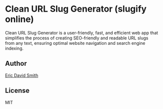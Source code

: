 # Clean URL Slug Generator (slugify online)

Clean URL Slug Generator is a user-friendly, fast, and efficient web app that simplifies the process of creating SEO-friendly and readable URL slugs from any text, ensuring optimal website navigation and search engine indexing.

## Author

[Eric David Smith](https://ericdavidsmith.com)

## License

MIT
